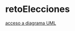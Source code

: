 # retoElecciones

[acceso a diagrama UML](https://drive.google.com/file/d/1vnnBn5ugSqiY7IiAPyrDZi5Z85p_wNPQ/view?usp=sharing)

